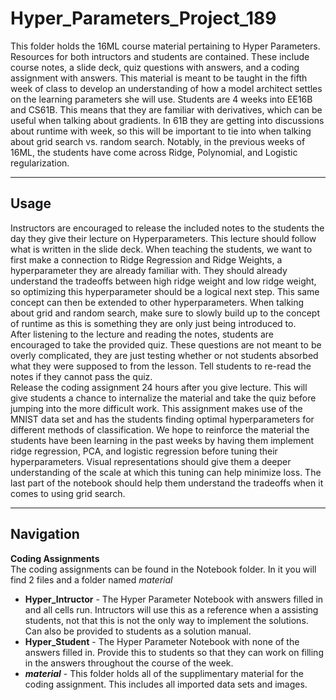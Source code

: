 # Hyper_Parameters_Project_189
This folder holds the 16ML course material pertaining to Hyper Parameters. Resources for both intructors and students are contained. These include course notes, a slide deck, quiz questions with answers, and a coding assignment with answers. This material is meant to be taught in the fifth week of class to develop an understanding of how a model architect settles on the learning parameters she will use. Students are 4 weeks into EE16B and CS61B.  This means that they are familiar with derivatives, which can be useful when talking about gradients.  In 61B they are getting into discussions about runtime with week, so this will be important to tie into when talking about grid search vs. random search. Notably, in the previous weeks of 16ML, the students have come across Ridge, Polynomial, and Logistic regularization.
___
## Usage
Instructors are encouraged to release the included notes to the students the day they give their lecture on Hyperparameters. This lecture should follow what is written in the slide deck. When teaching the students, we want to first make a connection to Ridge Regression and Ridge Weights, a hyperparameter they are already familiar with.  They should already understand the tradeoffs between high ridge weight and low ridge weight, so optimizing this hyperparameter should be a logical next step.  This same concept can then be extended to other hyperparameters.  When talking about grid and random search, make sure to slowly build up to the concept of runtime as this is something they are only just being introduced to.
<br>
After listening to the lecture and reading the notes, students are encouraged to take the provided quiz. These questions are not meant to be overly complicated, they are just testing whether or not students absorbed what they were supposed to from the lesson. Tell students to re-read the notes if they cannot pass the quiz. 
<br>
Release the coding assignment 24 hours after you give lecture. This will give students a chance to internalize the material and take the quiz before jumping into the more difficult work.  This assignment makes use of the MNIST data set and has the students finding optimal hyperparameters for different methods of classification.  We hope to reinforce the material the students have been learning in the past weeks by having them implement ridge regression, PCA, and logistic regression before tuning their hyperparameters.  Visual representations should give them a deeper understanding of the scale at which this tuning can help minimize loss.  The last part of the notebook should help them understand the tradeoffs when it comes to using grid search.
___
## Navigation
**Coding Assignments** <br>
The coding assignments can be found in the Notebook folder.  In it you will find 2 files and a folder named _material_
* **Hyper_Intructor** - The Hyper Parameter Notebook with answers filled in and all cells run.  Intructors will use this as a reference when a assisting students, not that this is not the only way to implement the solutions. Can also be provided to students as a solution manual.
* **Hyper_Student** - The Hyper Parameter Notebook with none of the answers filled in.  Provide this to students so that they can work on filling in the answers throughout the course of the week.
* **_material_** - This folder holds all of the supplimentary material for the coding assignment.  This includes all imported data sets and images.

